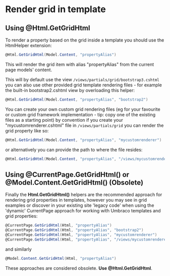 # Render grid in template

## Using @Html.GetGridHtml

To render a property based on the grid inside a template you should use the HtmlHelper extension:

```csharp
@Html.GetGridHtml(Model.Content, "propertyAlias")
```

This will render the grid item with alias "propertyAlias" from the current page models' content.

This will by default use the view `/views/partials/grid/bootstrap3.cshtml` you can also use other provided grid template rendering files - for example the built-in bootstrap2.cshtml view by overloading this helper: 

```csharp
@Html.GetGridHtml(Model.Content, "propertyAlias", "bootstrap2")
```

You can create your own custom grid rendering files (eg for your favourite or custom grid framework implementation - tip: copy one of the existing files as a starting point)
 by convention if you create your "mycustomrenderer.cshtml" file in `/views/partials/grid` you can render the grid property like so:

```csharp
@Html.GetGridHtml(Model.Content, "propertyAlias", "mycustomrenderer")
```

or alternatively you can provide the path to where the file resides:

```csharp
@Html.GetGridHtml(Model.Content, "propertyAlias", "/views/mycustomrenderer.cshtml")
```

## Using @CurrentPage.GetGridHtml() or @Model.Content.GetGridHtml() (Obsolete)

Finally the **Html.GetGridHtml()** helpers are the recommended approach for rendering grid properties in templates, however you may see in grid examples or discover in your existing site 'legacy code' when using the 'dynamic' CurrentPage approach for working with Umbraco templates and grid properties:

```csharp
@CurrentPage.GetGridHtml(Html, "propertyAlias")
@CurrentPage.GetGridHtml(Html, "propertyAlias", "bootstrap2")
@CurrentPage.GetGridHtml(Html, "propertyAlias", "mycustomrenderer")
@CurrentPage.GetGridHtml(Html, "propertyAlias", "/views/mycustomrenderer.cshtml")
```

and similarly 

```csharp
@Model.Content.GetGridHtml(Html, "propertyAlias")
```

These approaches are considered obsolete. **Use @Html.GetGridHtml**.
